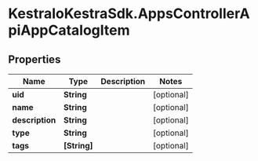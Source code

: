 # KestraIoKestraSdk.AppsControllerApiAppCatalogItem

## Properties

Name | Type | Description | Notes
------------ | ------------- | ------------- | -------------
**uid** | **String** |  | [optional] 
**name** | **String** |  | [optional] 
**description** | **String** |  | [optional] 
**type** | **String** |  | [optional] 
**tags** | **[String]** |  | [optional] 


